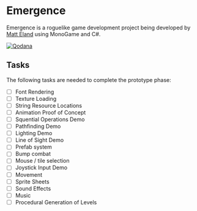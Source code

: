 # Emergence

Emergence is a roguelike game development project being developed by [Matt Eland](https://MattEland.dev) using MonoGame and C#.

[![Qodana](https://github.com/IntegerMan/EmergenceMonoGame/actions/workflows/qodana_code_quality.yml/badge.svg)](https://qodana.cloud/projects/Dbm8Z/reports/eP0bD)

## Tasks

The following tasks are needed to complete the prototype phase:

- [ ] Font Rendering
- [ ] Texture Loading
- [ ] String Resource Locations
- [ ] Animation Proof of Concept
- [ ] Squential Operations Demo
- [ ] Pathfinding Demo
- [ ] Lighting Demo
- [ ] Line of Sight Demo
- [ ] Prefab system
- [ ] Bump combat
- [ ] Mouse / tile selection
- [ ] Joystick Input Demo
- [ ] Movement
- [ ] Sprite Sheets
- [ ] Sound Effects
- [ ] Music
- [ ] Procedural Generation of Levels
